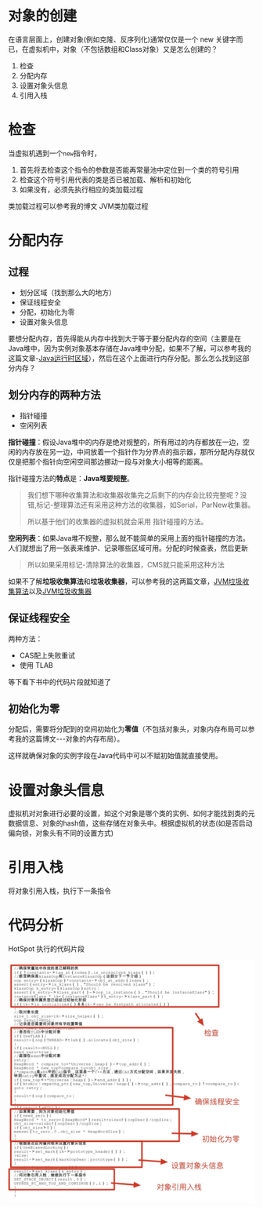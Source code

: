 # 对象的创建

在语言层面上，创建对象(例如克隆、反序列化)通常仅仅是一个 new 关键字而已，在虚拟机中，对象（不包括数组和Class对象）又是怎么创建的？

1. 检查
2. 分配内存
3. 设置对象头信息
4. 引用入栈

# 检查

当虚拟机遇到一个`new`指令时，

1. 首先将去检查这个指令的参数是否能再常量池中定位到一个类的符号引用
2. 检查这个符号引用代表的类是否已被加载、解析和初始化
3. 如果没有，必须先执行相应的类加载过程

类加载过程可以参考我的博文 JVM类加载过程

# 分配内存

## 过程

- 划分区域（找到那么大的地方）
- 保证线程安全
- 分配，初始化为零
- 设置对象头信息

要想分配内存，首先得能从内存中找到大于等于要分配内存的空间（主要是在Java堆中，因为实例对象基本存储在Java堆中分配，如果不了解，可以参考我的这篇文章-[Java运行时区域](https://github.com/leosanqing/Java-Notes/blob/master/JVM/Java%E5%86%85%E5%AD%98%E5%8C%BA%E5%9F%9F/Java%E5%86%85%E5%AD%98%E5%8C%BA%E5%9F%9F.md)），然后在这个上面进行内存分配。那么怎么找到这部分内存？

## 划分内存的两种方法

- 指针碰撞
- 空闲列表

**指针碰撞**：假设Java堆中的内存是绝对规整的，所有用过的内存都放在一边，空闲的内存放在另一边，中间放着一个指针作为分界点的指示器，那所分配内存就仅仅是把那个指针向空闲空间那边挪动一段与对象大小相等的距离。

指针碰撞方法的**特点**是：**Java堆要规整**。

> 我们想下哪种收集算法和收集器收集完之后剩下的内存会比较完整呢？没错,标记-整理算法还有采用这种方法的收集器，如Serial，ParNew收集器。
>
> 所以基于他们的收集器的虚拟机就会采用 指针碰撞的方法。

**空闲列表**：如果Java堆不规整，那么就不能简单的采用上面的指针碰撞的方法。人们就想出了用一张表来维护、记录哪些区域可用。分配的时候查表，然后更新

> 所以如果采用标记-清除算法的收集器，CMS就只能采用这种方法

如果不了解**垃圾收集算法**和**垃圾收集器**，可以参考我的这两篇文章，[JVM垃圾收集算法](https://github.com/leosanqing/Java-Notes/blob/master/JVM/JVM%E5%9E%83%E5%9C%BE%E5%9B%9E%E6%94%B6.md)以及[JVM垃圾收集器](<https://github.com/leosanqing/Java-Notes/blob/master/JVM/%E5%9E%83%E5%9C%BE%E5%9B%9E%E6%94%B6%E5%99%A8/%E5%9E%83%E5%9C%BE%E5%9B%9E%E6%94%B6%E5%99%A8.md>)

## 保证线程安全

两种方法：

- CAS配上失败重试
- 使用 TLAB

等下看下书中的代码片段就知道了

## 初始化为零

分配后，需要将分配到的空间初始化为**零值**（不包括对象头，对象内存布局可以参考我的这篇博文---对象的内存布局）。

这样就确保对象的实例字段在Java代码中可以不赋初始值就直接使用。

# 设置对象头信息

虚拟机对对象进行必要的设置，如这个对象是哪个类的实例、如何才能找到类的元数据信息、对象的hash值，这些存储在对象头中。根据虚拟机的状态(如是否启动偏向锁，对象头有不同的设置方式)

# 引用入栈

将对象引用入栈，执行下一条指令

# 代码分析

HotSpot 执行的代码片段

![](img/Xnip2019-04-13_11-35-34.jpg)

